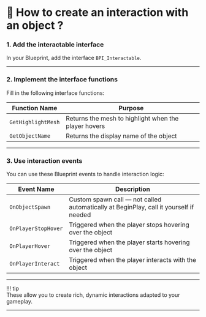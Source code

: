 # 🚀 How to create an interaction with an object ?

### 1. Add the interactable interface

In your Blueprint, add the interface `BPI_Interactable`.

---

### 2. Implement the interface functions

Fill in the following interface functions:

| Function Name     | Purpose                                                  |
|-------------------|----------------------------------------------------------|
| `GetHighlightMesh`| Returns the mesh to highlight when the player hovers    |
| `GetObjectName`   | Returns the display name of the object                   |

---

### 3. Use interaction events

You can use these Blueprint events to handle interaction logic:

| Event Name        | Description                                             |
|-------------------|---------------------------------------------------------|
| `OnObjectSpawn`   | Custom spawn call — not called automatically at BeginPlay, call it yourself if needed |
| `OnPlayerStopHover` | Triggered when the player stops hovering over the object |
| `OnPlayerHover`   | Triggered when the player starts hovering over the object |
| `OnPlayerInteract`| Triggered when the player interacts with the object    |

---

!!! tip  
    These allow you to create rich, dynamic interactions adapted to your gameplay.

---
